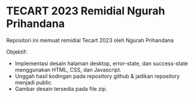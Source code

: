 # TECART 2023 Remidial Ngurah Prihandana

Repositori ini memuat remidial Tecart 2023 oleh Ngurah Prihandana

Objektif: 
- Implementasi desain halaman desktop, error-state, dan success-state menggunakan HTML, CSS, dan Javascript.
- Unggah hasil kodingan pada repository github & jadikan repository menjadi public. 
- Gambar desain tersedia pada file zip.